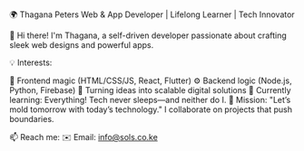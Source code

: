 🌍 Thagana Peters
Web & App Developer | Lifelong Learner | Tech Innovator

👋 Hi there! I'm Thagana, a self-driven developer passionate about crafting sleek web designs and powerful apps.

💡 Interests:

🎨 Frontend magic (HTML/CSS/JS, React, Flutter)
⚙️ Backend logic (Node.js, Python, Firebase)
🚀 Turning ideas into scalable digital solutions
🌱 Currently learning: Everything! Tech never sleeps—and neither do I.
🌟 Mission: "Let’s mold tomorrow with today’s technology." I collaborate on projects that push boundaries.

📫 Reach me:
✉️ Email: info@sols.co.ke

<!---
Thagantero/Thagantero is a ✨ special ✨ repository because its `README.md` (this file) appears on your GitHub profile.
You can click the Preview link to take a look at your changes.
--->
